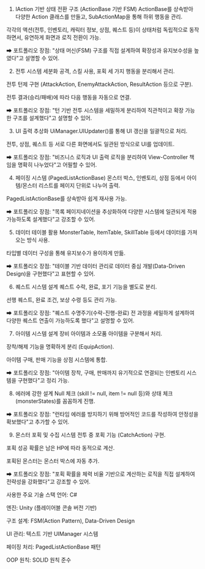 1. IAction 기반 상태 전환 구조 (ActionBase 기반 FSM)
ActionBase를 상속받아 다양한 Action 클래스를 만들고, SubActionMap을 통해 하위 행동을 관리.

각각의 액션(전투, 인벤토리, 캐릭터 정보, 상점, 퀘스트 등)이 상태처럼 독립적으로 동작하면서, 유연하게 화면과 로직 전환이 가능.

➡ 포트폴리오 장점: "상태 머신(FSM) 구조를 직접 설계하여 확장성과 유지보수성을 높였다"고 설명할 수 있어.

2. 전투 시스템 세분화
공격, 스킬 사용, 포획 세 가지 행동을 분리해서 관리.

전투 턴제 구현 (AttackAction, EnemyAttackAction, ResultAction 등으로 구분).

전투 결과(승리/패배)에 따라 다음 행동을 자동으로 연결.

➡ 포트폴리오 장점: "턴 기반 전투 시스템을 세밀하게 분리하여 직관적이고 확장 가능한 구조를 설계했다"고 설명할 수 있어.

3. UI 출력 추상화
UiManager.UIUpdater()를 통해 UI 갱신을 일괄적으로 처리.

전투, 상점, 퀘스트 등 서로 다른 화면에서도 일관된 방식으로 UI를 업데이트.

➡ 포트폴리오 장점: "비즈니스 로직과 UI 출력 로직을 분리하여 View-Controller 책임을 명확히 나누었다"고 어필할 수 있어.

4. 페이징 시스템 (PagedListActionBase)
몬스터 박스, 인벤토리, 상점 등에서 아이템/몬스터 리스트를 페이지 단위로 나누어 출력.

PagedListActionBase를 상속받아 쉽게 재사용 가능.

➡ 포트폴리오 장점: "목록 페이지네이션을 추상화하여 다양한 시스템에 일관되게 적용 가능하도록 설계했다"고 강조할 수 있어.

5. 데이터 테이블 활용
MonsterTable, ItemTable, SkillTable 등에서 데이터를 가져오는 방식 사용.

타입별 데이터 구성을 통해 유지보수가 용이하게 만듦.

➡ 포트폴리오 장점: "테이블 기반 데이터 관리로 데이터 중심 개발(Data-Driven Design)을 구현했다"고 표현할 수 있어.

6. 퀘스트 시스템 설계
퀘스트 수락, 완료, 포기 기능을 별도로 분리.

선행 퀘스트, 완료 조건, 보상 수령 등도 관리 가능.

➡ 포트폴리오 장점: "퀘스트 수명주기(수락-진행-완료) 전 과정을 세밀하게 설계하여 다양한 퀘스트 연출이 가능하도록 했다"고 설명할 수 있어.

7. 아이템 시스템 설계
장비 아이템과 소모품 아이템을 구분해서 처리.

장착/해제 기능을 명확하게 분리 (EquipAction).

아이템 구매, 판매 기능을 상점 시스템에 통합.

➡ 포트폴리오 장점: "아이템 장착, 구매, 판매까지 유기적으로 연결되는 인벤토리 시스템을 구현했다"고 정리 가능.

8. 에러에 강한 설계
Null 체크 (skill != null, item != null 등)와 상태 체크(monsterStates)를 꼼꼼하게 진행.

➡ 포트폴리오 장점: "런타임 에러를 방지하기 위해 방어적인 코드를 작성하여 안정성을 확보했다"고 추가할 수 있어.

9. 몬스터 포획 및 수집 시스템
전투 중 포획 기능 (CatchAction) 구현.

포획 성공 확률은 남은 HP에 따라 동적으로 계산.

포획된 몬스터는 몬스터 박스에 자동 추가.

➡ 포트폴리오 장점: "포획 확률을 체력 비율 기반으로 계산하는 로직을 직접 설계하여 전략성을 강화했다"고 강조할 수 있어.


사용한 주요 기술 스택
언어: C#

엔진: Unity (플레이어블 콘솔 버전 기반)

구조 설계: FSM(Action Pattern), Data-Driven Design

UI 관리: 텍스트 기반 UIManager 시스템

페이징 처리: PagedListActionBase 패턴

OOP 원칙: SOLID 원칙 준수
